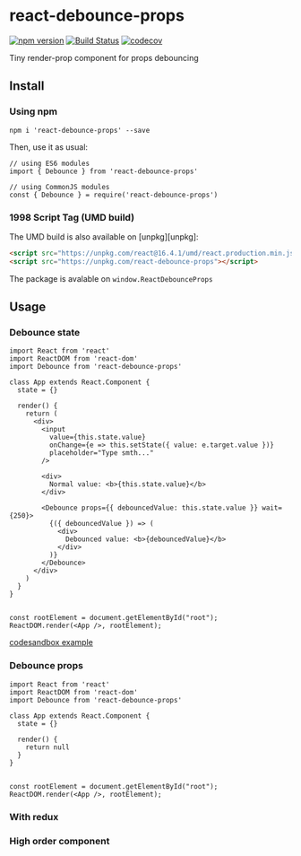 # react-debounce-props
[![npm version](https://badge.fury.io/js/react-debounce-props.svg)](https://badge.fury.io/js/react-debounce-props)
[![Build Status](https://travis-ci.com/kitos/react-debounce-props.svg?branch=master)](https://travis-ci.com/kitos/react-debounce-props)
[![codecov](https://codecov.io/gh/kitos/react-debounce-props/branch/master/graph/badge.svg)](https://codecov.io/gh/kitos/react-debounce-props)

Tiny render-prop component for props debouncing

## Install

### Using npm

`npm i 'react-debounce-props' --save`

Then, use it as usual:

```JS
// using ES6 modules
import { Debounce } from 'react-debounce-props'

// using CommonJS modules
const { Debounce } = require('react-debounce-props') 
```

### 1998 Script Tag (UMD build)

The UMD build is also available on [unpkg][unpkg]:

```HTML
<script src="https://unpkg.com/react@16.4.1/umd/react.production.min.js"></script>
<script src="https://unpkg.com/react-debounce-props"></script>
```

The package is avalable on `window.ReactDebounceProps`

## Usage

### Debounce state

```JS
import React from 'react'
import ReactDOM from 'react-dom'
import Debounce from 'react-debounce-props'

class App extends React.Component {
  state = {}

  render() {
    return (
      <div>
        <input
          value={this.state.value}
          onChange={e => this.setState({ value: e.target.value })}
          placeholder="Type smth..."
        />

        <div>
          Normal value: <b>{this.state.value}</b>
        </div>

        <Debounce props={{ debouncedValue: this.state.value }} wait={250}>
          {({ debouncedValue }) => (
            <div>
              Debounced value: <b>{debouncedValue}</b>
            </div>
          )}
        </Debounce>
      </div>
    )
  }
}


const rootElement = document.getElementById("root");
ReactDOM.render(<App />, rootElement);
```

[codesandbox example](https://codesandbox.io/embed/o7o2yz08yq?autoresize=1&fontsize=12&hidenavigation=1)

### Debounce props

```JS
import React from 'react'
import ReactDOM from 'react-dom'
import Debounce from 'react-debounce-props'

class App extends React.Component {
  state = {}

  render() {
    return null
  }
}


const rootElement = document.getElementById("root");
ReactDOM.render(<App />, rootElement);
```

### With redux

### High order component
